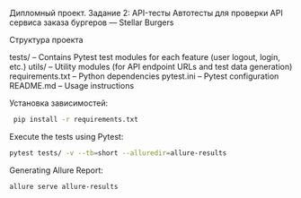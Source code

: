 Дипломный проект. Задание 2: API-тесты
Автотесты для проверки API сервиса заказа бургеров — Stellar Burgers

Структура проекта

tests/ – Contains Pytest test modules for each feature (user logout, login, etc.)
utils/ – Utility modules (for API endpoint URLs and test data generation)
requirements.txt – Python dependencies
pytest.ini – Pytest configuration
README.md – Usage instructions


Установка зависимостей:
```bash
 pip install -r requirements.txt 
```
Execute the tests using Pytest:
```bash
pytest tests/ -v --tb=short --alluredir=allure-results
```
Generating Allure Report:
```bash
allure serve allure-results
```



